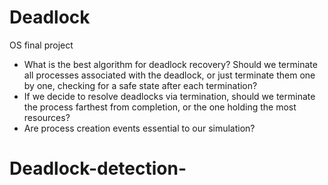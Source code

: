 # Deadlock
OS final project

- What is the best algorithm for deadlock recovery? Should we terminate all processes associated with the deadlock, or just terminate them one by one, checking for a safe state after each termination?
- If we decide to resolve deadlocks via termination, should we terminate the process farthest from completion, or the one holding the most resources?
- Are process creation events essential to our simulation?

# Deadlock-detection-
